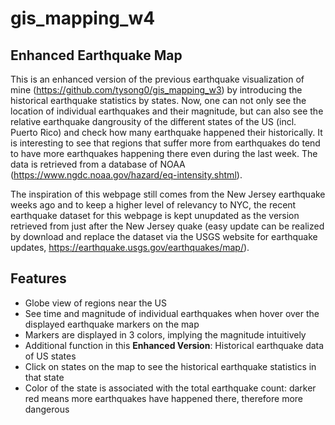 # gis_mapping_w4
## Enhanced Earthquake Map 

This is an enhanced version of the previous earthquake visualization of mine (https://github.com/tysong0/gis_mapping_w3) by introducing the historical earthquake statistics by states. Now, one can not only see the location of individual earthquakes and their magnitude, but can also see the relative earthquake dangrousity of the different states of the US (incl. Puerto Rico) and check how many earthquake happened their historically. It is interesting to see that regions that suffer more from earthquakes do tend to have more earthquakes happening there even during the last week. The data is retrieved from a database of NOAA (https://www.ngdc.noaa.gov/hazard/eq-intensity.shtml). 

The inspiration of this webpage still comes from the New Jersey earthquake weeks ago and to keep a higher level of relevancy to NYC, the recent earthquake dataset for this webpage is kept unupdated as the version retrieved from just after the New Jersey quake (easy update can be realized by download and replace the dataset via the USGS website for earthquake updates, https://earthquake.usgs.gov/earthquakes/map/).

## Features
 - Globe view of regions near the US
 - See time and magnitude of individual earthquakes when hover over the displayed earthquake markers on the map
 - Markers are displayed in 3 colors, implying the magnitude intuitively
 - Additional function in this <b>Enhanced Version</b>: Historical earthquake data of US states
 - Click on states on the map to see the historical earthquake statistics in that state
 - Color of the state is associated with the total earthquake count: darker red means more earthquakes have happened there, therefore more dangerous
